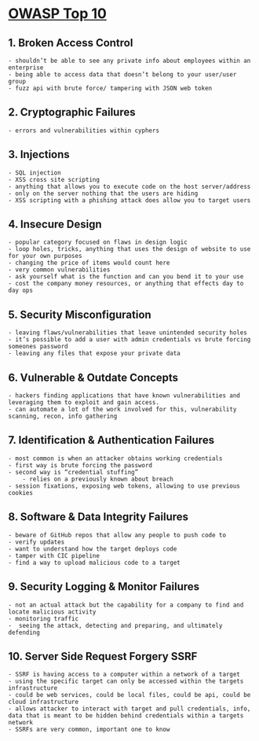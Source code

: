 # [OWASP Top 10](https://www.youtube.com/watch?v=3Zxuhwct9uk&ab_channel=Nahamsec)

##  1. Broken Access Control
	- shouldn’t be able to see any private info about employees within an enterprise
	- being able to access data that doesn’t belong to your user/user group
	- fuzz api with brute force/ tampering with JSON web token

##   2. Cryptographic Failures
	- errors and vulnerabilities within cyphers

##   3. Injections 
	- SQL injection
	- XSS cross site scripting
	- anything that allows you to execute code on the host server/address
	- only on the server nothing that the users are hiding 
	- XSS scripting with a phishing attack does allow you to target users

##   4. Insecure Design
	- popular category focused on flaws in design logic
	- loop holes, tricks, anything that uses the design of website to use for your own purposes
	- changing the price of items would count here
	- very common vulnerabilities
	- ask yourself what is the function and can you bend it to your use
	- cost the company money resources, or anything that effects day to day ops

##   5. Security Misconfiguration
	- leaving flaws/vulnerabilities that leave unintended security holes
	- it’s possible to add a user with admin credentials vs brute forcing someones password
	- leaving any files that expose your private data

##   6. Vulnerable & Outdate Concepts
 	- hackers finding applications that have known vulnerabilities and leveraging them to exploit and gain access.
	- can automate a lot of the work involved for this, vulnerability scanning, recon, info gathering

##   7. Identification & Authentication Failures
	- most common is when an attacker obtains working credentials
	- first way is brute forcing the password
	- second way is “credential stuffing”
		- relies on a previously known about breach 
	- session fixations, exposing web tokens, allowing to use previous cookies

##   8. Software & Data Integrity Failures
	- beware of GitHub repos that allow any people to push code to 
	- verify updates
	- want to understand how the target deploys code 
	- tamper with CIC pipeline
	- find a way to upload malicious code to a target

##   9.  Security Logging & Monitor Failures
	- not an actual attack but the capability for a company to find and locate malicious activity
	- monitoring traffic 
	-  seeing the attack, detecting and preparing, and ultimately defending

##   10. Server Side Request Forgery SSRF
	- SSRF is having access to a computer within a network of a target
	- using the specific target can only be accessed within the targets infrastructure
	- could be web services, could be local files, could be api, could be cloud infrastructure
	- allows attacker to interact with target and pull credentials, info, data that is meant to be hidden behind credentials within a targets 	           network
	- SSRFs are very common, important one to know
	
